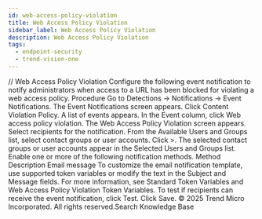 ```yaml
---
id: web-access-policy-violation
title: Web Access Policy Violation
sidebar_label: Web Access Policy Violation
description: Web Access Policy Violation
tags:
  - endpoint-security
  - trend-vision-one
---
```


/*<![CDATA[*/ $('#title').html($('meta[name=map-description]').attr('content')); /*]]>*/ Web Access Policy Violation Configure the following event notification to notify administrators when access to a URL has been blocked for violating a web access policy. Procedure Go to Detections → Notifications → Event Notifications. The Event Notifications screen appears. Click Content Violation Policy. A list of events appears. In the Event column, click Web access policy violation. The Web Access Policy Violation screen appears. Select recipients for the notification. From the Available Users and Groups list, select contact groups or user accounts. Click >. The selected contact groups or user accounts appear in the Selected Users and Groups list. Enable one or more of the following notification methods. Method Description Email message To customize the email notification template, use supported token variables or modify the text in the Subject and Message fields. For more information, see Standard Token Variables and Web Access Policy Violation Token Variables. To test if recipients can receive the event notification, click Test. Click Save. © 2025 Trend Micro Incorporated. All rights reserved.Search Knowledge Base